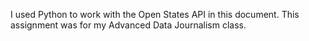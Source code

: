 I used Python to work with the Open States API in this document. This assignment was for my Advanced Data Journalism class.
